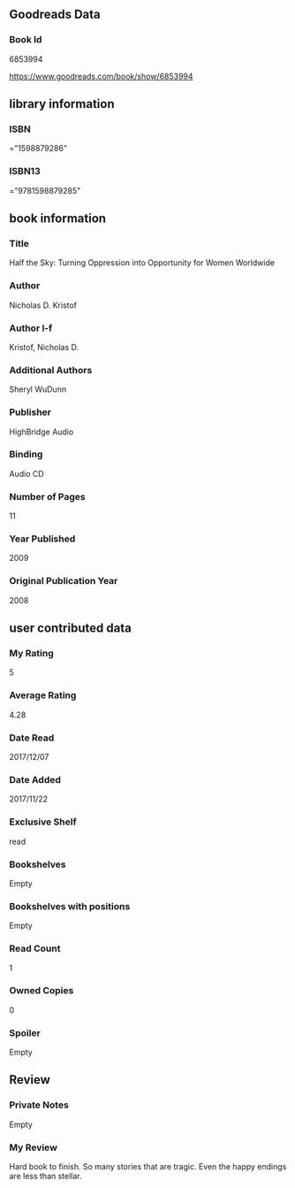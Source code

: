 <!-- This template shows how to bulk convert all columns of data into one markdown file -->
<!-- caveat: substitution key matches column headers from default export. You will get a KeyError if there's a mismatch -->

## Goodreads Data

### Book Id 

6853994

https://www.goodreads.com/book/show/6853994

## library information

### ISBN 
="1598879286"

### ISBN13 
="9781598879285"

## book information

### Title
Half the Sky: Turning Oppression into Opportunity for Women Worldwide

### Author 
Nicholas D. Kristof

### Author l-f 
Kristof, Nicholas D.

### Additional Authors
Sheryl WuDunn

### Publisher 
HighBridge Audio

### Binding
Audio CD

### Number of Pages
11

### Year Published
2009

### Original Publication Year 
2008

## user contributed data

### My Rating
5

### Average Rating
4.28

### Date Read
2017/12/07

### Date Added
2017/11/22

### Exclusive Shelf
read

### Bookshelves
Empty

### Bookshelves with positions
Empty

### Read Count
1

### Owned Copies
0

### Spoiler 
Empty

## Review

### Private Notes
Empty

### My Review
Hard book to finish. So many stories that are tragic. Even the happy endings are less than stellar.